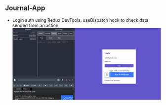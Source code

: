 ## Journal-App

+ Login auth using Redux DevTools. useDispatch hook to check data sended from an action:
![alt text](Assets/loginauth.png)